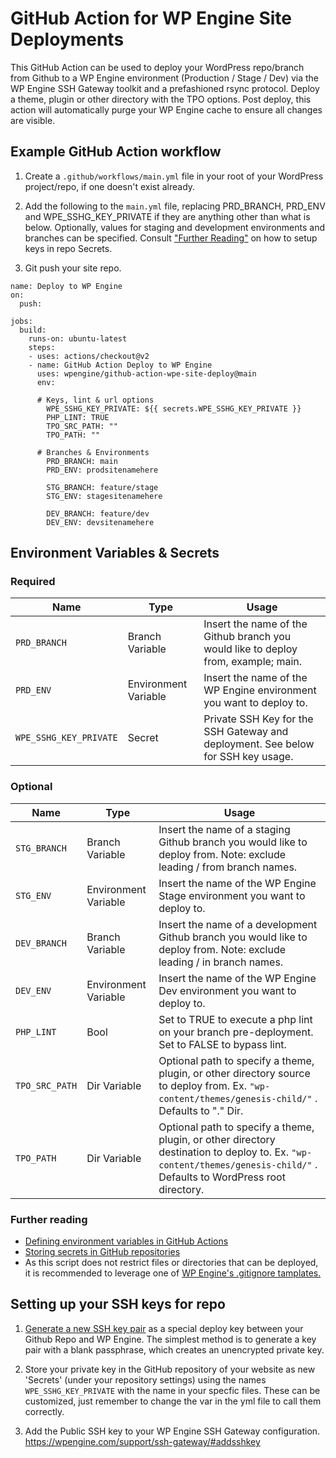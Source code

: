 # GitHub Action for WP Engine Site Deployments

This GitHub Action can be used to deploy your WordPress repo/branch from Github to a WP Engine environment (Production / Stage / Dev) via the WP Engine SSH Gateway toolkit and a prefashioned rsync protocol. Deploy a theme, plugin or other directory with the TPO options. Post deploy, this action will automatically purge your WP Engine cache to ensure all changes are visible. 

## Example GitHub Action workflow

1. Create a `.github/workflows/main.yml` file in your root of your WordPress project/repo, if one doesn't exist already.

2. Add the following to the `main.yml` file, replacing PRD_BRANCH, PRD_ENV and WPE_SSHG_KEY_PRIVATE if they are anything other than what is below. Optionally, values for staging and development environments and branches can be specified. Consult ["Further Reading"](#further-reading) on how to setup keys in repo Secrets.

3. Git push your site repo. 

```
name: Deploy to WP Engine
on:
  push:

jobs:
  build:
    runs-on: ubuntu-latest  
    steps: 
    - uses: actions/checkout@v2
    - name: GitHub Action Deploy to WP Engine
      uses: wpengine/github-action-wpe-site-deploy@main
      env:
      
      # Keys, lint & url options 
        WPE_SSHG_KEY_PRIVATE: ${{ secrets.WPE_SSHG_KEY_PRIVATE }} 
        PHP_LINT: TRUE
        TPO_SRC_PATH: ""
        TPO_PATH: ""
      
      # Branches & Environments 
        PRD_BRANCH: main
        PRD_ENV: prodsitenamehere
        
        STG_BRANCH: feature/stage
        STG_ENV: stagesitenamehere
        
        DEV_BRANCH: feature/dev
        DEV_ENV: devsitenamehere

```

## Environment Variables & Secrets

### Required

| Name | Type | Usage |
|-|-|-|
| `PRD_BRANCH` | Branch Variable | Insert the name of the Github branch you would like to deploy from, example; main. |
| `PRD_ENV` | Environment Variable | Insert the name of the WP Engine environment you want to deploy to. |
| `WPE_SSHG_KEY_PRIVATE` | Secret | Private SSH Key for the SSH Gateway and deployment. See below for SSH key usage. |



### Optional

| Name | Type | Usage |
|-|-|-|
| `STG_BRANCH` | Branch Variable | Insert the name of a staging Github branch you would like to deploy from. Note: exclude leading / from branch names.|
| `STG_ENV` | Environment Variable | Insert the name of the WP Engine Stage environment you want to deploy to. |
| `DEV_BRANCH` | Branch Variable | Insert the name of a development Github branch you would like to deploy from. Note: exclude leading / in branch names.|
| `DEV_ENV` | Environment Variable | Insert the name of the WP Engine Dev environment you want to deploy to. |
| `PHP_LINT` | Bool | Set to TRUE to execute a php lint on your branch pre-deployment. Set to FALSE to bypass lint. |
| `TPO_SRC_PATH` | Dir Variable | Optional path to specify a theme, plugin, or other directory source to deploy from. Ex. `"wp-content/themes/genesis-child/"` . Defaults to "." Dir. |
| `TPO_PATH` | Dir Variable | Optional path to specify a theme, plugin, or other directory destination to deploy to. Ex. `"wp-content/themes/genesis-child/"` . Defaults to WordPress root directory.  |

### Further reading 

* [Defining environment variables in GitHub Actions](https://docs.github.com/en/actions/reference/environment-variables)
* [Storing secrets in GitHub repositories](https://docs.github.com/en/actions/reference/encrypted-secrets)
* As this script does not restrict files or directories that can be deployed, it is recommended to leverage one of [WP Engine's .gitignore tamplates.](https://wpengine.com/support/git/#Add_gitignore)

## Setting up your SSH keys for repo

1. [Generate a new SSH key pair](https://help.github.com/articles/generating-a-new-ssh-key-and-adding-it-to-the-ssh-agent/) as a special deploy key between your Github Repo and WP Engine. The simplest method is to generate a key pair with a blank passphrase, which creates an unencrypted private key. 

2. Store your private key in the GitHub repository of your website as new 'Secrets' (under your repository settings) using the names `WPE_SSHG_KEY_PRIVATE` with the name in your specfic files. These can be customized, just remember to change the var in the yml file to call them correctly. 

3. Add the Public SSH key to your WP Engine SSH Gateway configuration. https://wpengine.com/support/ssh-gateway/#addsshkey